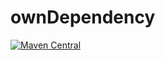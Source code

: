 ﻿# ownDependency
[![Maven Central](https://maven-badges.herokuapp.com/maven-central/io.github.fgutzy/ownDependency/badge.svg)](https://maven-badges.herokuapp.com/maven-central/io.fgutzy/ownDependency)
